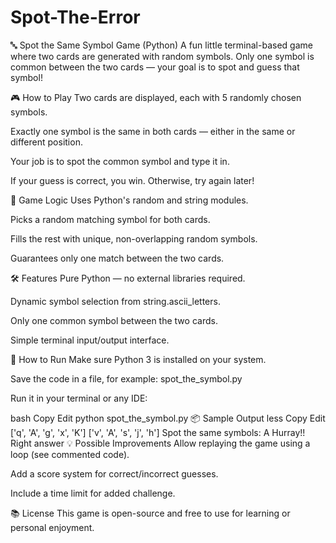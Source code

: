 # Spot-The-Error
🔤 Spot the Same Symbol Game (Python)
A fun little terminal-based game where two cards are generated with random symbols. Only one symbol is common between the two cards — your goal is to spot and guess that symbol!

🎮 How to Play
Two cards are displayed, each with 5 randomly chosen symbols.

Exactly one symbol is the same in both cards — either in the same or different position.

Your job is to spot the common symbol and type it in.

If your guess is correct, you win. Otherwise, try again later!

🧠 Game Logic
Uses Python's random and string modules.

Picks a random matching symbol for both cards.

Fills the rest with unique, non-overlapping random symbols.

Guarantees only one match between the two cards.

🛠 Features
Pure Python — no external libraries required.

Dynamic symbol selection from string.ascii_letters.

Only one common symbol between the two cards.

Simple terminal input/output interface.

🚀 How to Run
Make sure Python 3 is installed on your system.

Save the code in a file, for example: spot_the_symbol.py

Run it in your terminal or any IDE:

bash
Copy
Edit
python spot_the_symbol.py
📦 Sample Output
less
Copy
Edit
['q', 'A', 'g', 'x', 'K']
['v', 'A', 's', 'j', 'h']
Spot the same symbols: A
Hurray!! Right answer
💡 Possible Improvements
Allow replaying the game using a loop (see commented code).

Add a score system for correct/incorrect guesses.

Include a time limit for added challenge.

📚 License
This game is open-source and free to use for learning or personal enjoyment.
